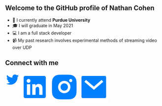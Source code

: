 ## Welcome to the GitHub profile of Nathan Cohen

- 🚂 I currently attend **Purdue University** 
- 🎓 I will graduate in May 2021
- 💻 I am a full stack developer
- 📹 My past research involves experimental methods of streaming video over UDP


## Connect with me
[<img align="left" alt="Twitter" src="https://raw.githubusercontent.com/najaco/najaco/master/assets/twitter-fill.svg" />][twitter]

[<img align="left" alt="LinkedIn | LinkedIn" src="https://raw.githubusercontent.com/najaco/najaco/master/assets/linkedin-box-fill.svg" />][linkedin]


[<img align="left" alt="Instagram" src="https://raw.githubusercontent.com/najaco/najaco/master/assets/instagram-fill.svg" />][mailto]


[<img align="left" alt="Mail" src="https://raw.githubusercontent.com/najaco/najaco/master/assets/mail-fill.svg" />][mailto]





[twitter]: https://twitter.com/nathancohen99
[linkedin]: https://www.linkedin.com/in/nathancohen99/
[instagram]: https://www.instagram.com/nathan.cohen4299/
[mailto]: mailto:ncohen4299@gmail.com
